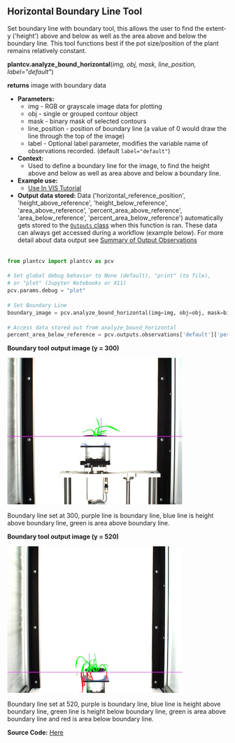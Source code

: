 ## Horizontal Boundary Line Tool

Set boundary line with boundary tool, this allows the user to find the extent-y ('height')
above and below as well as the area above and below the boundary line. This tool functions 
best if the pot size/position of the plant remains relatively constant.
 
**plantcv.analyze_bound_horizontal**(*img, obj, mask, line_position, label="default"*)

**returns** image with boundary data

- **Parameters:**
    - img - RGB or grayscale image data for plotting
    - obj - single or grouped contour object
    - mask - binary mask of selected contours
    - line_position - position of boundary line (a value of 0 would draw the line through the top of the image)
    - label - Optional label parameter, modifies the variable name of observations recorded. (default `label="default"`)
- **Context:**
    - Used to define a boundary line for the image, to find the height above and below as well as area above and below a boundary line.
- **Example use:**
    - [Use In VIS Tutorial](tutorials/vis_tutorial.md)
- **Output data stored:** Data ('horizontal_reference_position', 'height_above_reference', 'height_below_reference', 'area_above_reference', 'percent_area_above_reference',
    'area_below_reference', 'percent_area_below_reference') automatically gets stored to the [`Outputs` class](outputs.md) when this function is ran. 
    These data can always get accessed during a workflow (example below). For more detail about data output see [Summary of Output Observations](output_measurements.md#summary-of-output-observations)

```python

from plantcv import plantcv as pcv

# Set global debug behavior to None (default), "print" (to file), 
# or "plot" (Jupyter Notebooks or X11)
pcv.params.debug = "plot"

# Set Boundary Line    
boundary_image = pcv.analyze_bound_horizontal(img=img, obj=obj, mask=bin_mask, line_position=300, label="default")

# Access data stored out from analyze_bound_horizontal
percent_area_below_reference = pcv.outputs.observations['default']['percent_area_below_reference']['value']

```

**Boundary tool output image (y = 300)**

![Screenshot](img/documentation_images/analyze_bound_horizontal/boundary_950.jpg)

Boundary line set at 300, purple line is boundary line, blue line is height above boundary line, 
green is area above boundary line.

**Boundary tool output image (y = 520)**

![Screenshot](img/documentation_images/analyze_bound_horizontal/boundary_330.jpg)

Boundary line set at 520, purple is boundary line, blue line is height above boundary line, 
green line is height below boundary line, green is area above boundary line and red is area below boundary line.

**Source Code:** [Here](https://github.com/danforthcenter/plantcv/blob/main/plantcv/plantcv/analyze_bound_horizontal.py)
